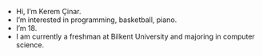 -  Hi, I’m Kerem Çinar.
-  I’m interested in programming, basketball, piano.
-  I’m 18.
-  I am currently a freshman at Bilkent University and majoring in computer science. 


<!---
Keremcinar10/Keremcinar10 is a ✨ special ✨ repository because its `README.md` (this file) appears on your GitHub profile.
You can click the Preview link to take a look at your changes.
--->
